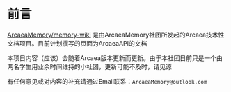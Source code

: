 # 前言

[ArcaeaMemory/memory-wiki](https://github.com/ArcaeaMemory/memory-wiki) 是由ArcaeaMemory社团所发起的Arcaea技术性文档项目。目前计划撰写的页面为ArcaeaAPI的文档

本项目内容（应该）会随着Arcaea版本更新而更新。由于本社团目前只是一个由两名学生用业余时间维持的小社团，更新可能不及时，请见谅

有任何意见或对内容的补充请通过Email联系：`ArcaeaMemory@outlook.com`

